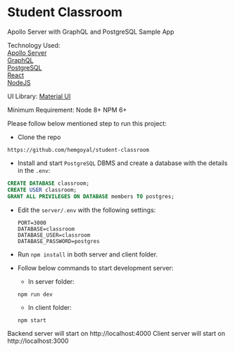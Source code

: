 # Student Classroom
Apollo Server with GraphQL and PostgreSQL Sample App

Technology Used:\
[Apollo Server](https://www.apollographql.com/docs/apollo-server/)\
[GraphQL](https://graphql.org/)\
[PostgreSQL](https://www.postgresql.org/)\
[React](https://reactjs.org/)\
[NodeJS](https://nodejs.org/)

UI Library:
[Material UI](https://material-ui.com/)

Minimum Requirement:
Node 8+
NPM 6+

Please follow below mentioned step to run this project:

- Clone the repo
```shell
https://github.com/hemgoyal/student-classroom
```

- Install and start `PostgreSQL` DBMS and create a database with the details in the `.env`:
```sql
CREATE DATABASE classroom;
CREATE USER classroom;
GRANT ALL PRIVILEGES ON DATABASE members TO postgres;
```

- Edit the `server/.env` with the following settings:

  ```dosini
  PORT=3000
  DATABASE=classroom
  DATABASE_USER=classroom
  DATABASE_PASSWORD=postgres
  ```

- Run `npm install` in both server and client folder.

- Follow below commands to start development server:
  - In server folder:
  ```shell
  npm run dev
  ```
  - In client folder:
  ```shell
  npm start
  ```

Backend server will start on http://localhost:4000
Client server will start on http://localhost:3000
